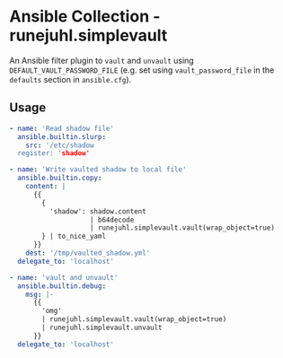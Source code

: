 # Ansible Collection - runejuhl.simplevault

An Ansible filter plugin to `vault` and `unvault` using
`DEFAULT_VAULT_PASSWORD_FILE` (e.g. set using `vault_password_file` in the
`defaults` section in `ansible.cfg`).

## Usage

``` yaml
- name: 'Read shadow file'
  ansible.builtin.slurp:
    src: '/etc/shadow
  register: 'shadow'

- name: 'Write vaulted shadow to local file'
  ansible.builtin.copy:
    content: |
      {{
        {
          'shadow': shadow.content
                    | b64decode
                    | runejuhl.simplevault.vault(wrap_object=true)
        } | to_nice_yaml
      }}
    dest: '/tmp/vaulted_shadow.yml'
  delegate_to: 'localhost'
```

```yaml
- name: 'vault and unvault'
  ansible.builtin.debug:
    msg: |-
      {{
        'omg'
        | runejuhl.simplevault.vault(wrap_object=true)
        | runejuhl.simplevault.unvault
      }}
  delegate_to: 'localhost'
```
